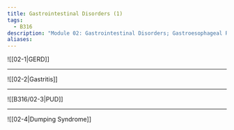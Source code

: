 ```yaml
---
title: Gastrointestinal Disorders (1)
tags:
  - B316
description: "Module 02: Gastrointestinal Disorders; Gastroesophageal Reflux Disease (GERD), Gastritis (Acute and Chronic), Peptic Ulcer Disease (PUD), and Dumping Syndrome."
aliases:
---
```

![[02-1|GERD]]
___
![[02-2|Gastritis]]
___
![[B316/02-3|PUD]]
___
![[02-4|Dumping Syndrome]]